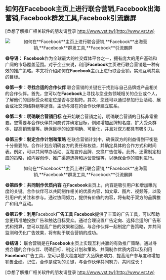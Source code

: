 ## **如何在**Facebook**主页上进行联合营销,**Facebook**出海营销,**Facebook**群发工具,**Facebook**引流霸屏**

[😍想了解推广相关软件的朋友请登录 http://www.vst.tw](http://www.vst.tw)

 <center><img src="https://vst.tw/MP4/tuiguang/png/5.png" alt="如何在**Facebook**主页上进行联合营销,**Facebook**出海营销,**Facebook**群发工具,**Facebook**引流霸屏"></center>

**😄导语：**
**Facebook**作为全球最大的社交媒体平台之一，拥有庞大的用户基础和广阔的市场覆盖范围。对于企业来说，利用**Facebook**主页进行联合营销是一种有效的推广策略。本文将介绍如何在**Facebook**主页上进行联合营销，实现互利共赢的目标。

**😄第一步：寻找合适的合作伙伴**
联合营销的关键在于找到与自己品牌或产品相关的合作伙伴。首先，您可以在**Facebook**上寻找与您业务领域相关的企业或个人，了解他们的目标受众和定位是否与您相符。其次，您还可以通过参加行业活动、展会或社交网络群组等途径，主动与潜在的合作伙伴建立联系。

**😄第二步：明确联合营销目标**
在开始联合营销之前，明确联合营销的目标非常重要。您需要与合作伙伴共同商讨并确定目标，例如增加品牌知名度、扩大受众群体、提高销售量等。确保目标的设定明确、可量化，并且对双方都具有吸引力。

**😄第三步：制定合作计划和策略**
在联合营销计划中，确保双方的利益得到平衡是十分重要的。合作计划应明确各方的责任和权益，并确定具体的合作方式和时间表。例如，可以共同举办活动、互相宣传品牌、交换广告位等。此外，还需制定相应的策略，如内容创作、推广渠道选择和运营管理等，以确保合作的顺利进行。

 <center><img src="https://vst.tw/MP4/tuiguang/png/1.png" alt="如何在**Facebook**主页上进行联合营销,**Facebook**出海营销,**Facebook**群发工具,**Facebook**引流霸屏"></center>

**😄第四步：共同制作优质内容**
在**Facebook**主页上，内容是吸引用户和增加曝光度的关键。合作伙伴可以共同制作相关的优质内容，如文章、图片、视频等，以吸引用户的关注和参与。通过协同努力，提供有价值的内容，将有助于双方的品牌推广和用户互动。

**😄第五步：利用**Facebook**广告工具**
**Facebook**提供了丰富的广告工具，可以帮助您更精准地投放广告和触达目标受众。通过合理设置广告定向、选择合适的广告形式和预算，您可以提高广告的效果和回报。与合作伙伴一起制定广告策略，并共同监测和优化广告效果，将有助于联合营销的成功。

**😄结语：**
联合营销是在**Facebook**主页上实现互利共赢的有效推广策略。通过寻找合适的合作伙伴、明确目标、制定计划和策略、共同制作优质内容以及利用**Facebook**广告工具，您可以最大程度地扩大品牌影响力、提高用户参与度和增加销售业绩。记住，合作是成功的关键，与合作伙伴共同努力，共同成长！

[😍想了解推广相关软件的朋友请登录 http://www.vst.tw](http://www.vst.tw)



